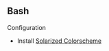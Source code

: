 Bash
----

Configuration
* Install [Solarized Colorscheme](https://github.com/jcberthon/solarized/commit/b8f7484fed98de37736b7c025cbcea7647204fe6)
